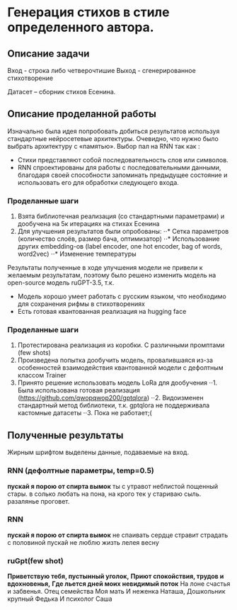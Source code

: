 # Генерация стихов в стиле определенного автора.
## Описание задачи
Вход - строка либо четверочтишие
Выход - сгенерированное стихотворение

Датасет – сборник стихов Есенина. 
## Описание проделанной работы

Изначально была идея попробовать добиться результатов используя стандартные нейросетевые архитектуры. Очевидно, что нужно было выбрать архитектуру с «памятью». Выбор пал на RNN так как :

* Стихи представляют собой последовательность слов или символов.
* RNN спроектированы для работы с последовательными данными, благодаря своей способности запоминать предыдущее состояние и использовать его для обработки следующего входа.

### Проделанные шаги

1. Взята библиотечная реализация (со стандартными параметрами) и дообучена на 5к итерациях на стихах Есенина
2. Для улучшения результатов были опробованы:
⋅⋅* Сетка параметров (количество слоёв, размер бача, оптимизатор)
⋅⋅* Использование других embedding-ов (label encoder, one hot encoder, bag of words, word2vec)
⋅⋅* Изменение температуры

Результаты полученные в ходе улучшения модели не привели к желаемым результатам, поэтому было решено изменить модель на open-source модель ruGPT-3.5, т.к.

* Модель хорошо умеет работать с русским языком, что необходимо для сохранения рифмы в стихотворениях
* Есть готовая квантованная реализация на hugging face

### Проделанные шаги

1. Протестирована реализация из коробки. С различными промптами (few shots)
3. Произведена попытка дообучить модель, провалившаяся из-за особенностей взаимодействия квантованной модели с дефолтным классом Trainer
4. Принято решение использовать модель LoRa для дообучения
⋅⋅1. Была использована готовая реализация (https://github.com/qwopqwop200/gptqlora)
⋅⋅2. Видоизменен стандартный метод библиотеки, т.к. gptqlora не поддерживала кастомные датасеты
⋅⋅3. Пока не работает;(

## Полученные результаты
Жирным шрифтом выделены данные, подаваемые на вход.
### RNN (дефолтные параметры, temp=0.5)
__пускай я порою от спирта вымок__
ты с утравот неблистой пощенный стары. в солько любать на пона,
на крого тек у стариваю сыль.
разалянье проговет.

### RNN
__пускай я порою от спирта вымок__
не спаивать сердце стравит страдать с половиной
пускай не люблю жизть
лелея весну

### ruGpt(few shot)


__Приветствую тебя, пустынный уголок,__ 
__Приют спокойствия, трудов и вдохновенья,__ 
__Где льется дней моих невидимый поток__
На лоне счастья и забвенья.
Отец семейства
Моя мать
И неженка Наташа, Дошкольник крупный Федька И психолог Саша



